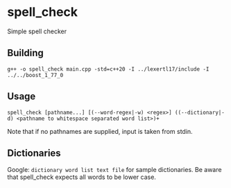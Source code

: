 # spell_check
Simple spell checker

## Building
`g++ -o spell_check main.cpp -std=c++20 -I ../lexertl17/include -I ../../boost_1_77_0`

## Usage
`spell_check [pathname...] [(--word-regex|-w) <regex>]
((--dictionary|-d) <pathname to whitespace separated word list>)+`

Note that if no pathnames are supplied, input is taken from stdin.

## Dictionaries
Google: `dictionary word list text file` for sample dictionaries. Be aware that spell_check expects all words to be lower case.
